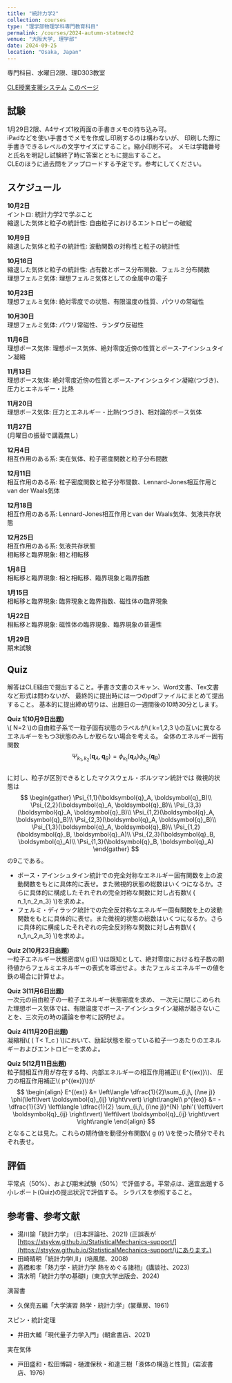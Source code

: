 ```yaml
---
title: "統計力学2"
collection: courses
type: "理学部物理学科専門教育科目"
permalink: /courses/2024-autumn-statmech2
venue: "大阪大学, 理学部"
date: 2024-09-25
location: "Osaka, Japan"
---
```


専門科目、水曜日2限、理D303教室

[CLE授業支援システム](https://www.cle.osaka-u.ac.jp/ultra/courses/_191684_1/outline)
[このページ](https://stsykw.github.io/courses/2024-autumn-statmech2)

試験
---
1月29日2限、A4サイズ1枚両面の手書きメモの持ち込み可。  
iPadなどを使い手書きでメモを作成し印刷するのは構わないが、
印刷した際に手書きできるレベルの文字サイズにすること。縮小印刷不可。
メモは学籍番号と氏名を明記し試験終了時に答案とともに提出すること。  
CLEのほうに過去問をアップロードする予定です。参考にしてください。

スケジュール
----------
**10月2日**  
イントロ: 統計力学2で学ぶこと  
縮退した気体と粒子の統計性: 自由粒子におけるエントロピーの破綻  

**10月9日**  
縮退した気体と粒子の統計性: 波動関数の対称性と粒子の統計性  

**10月16日**  
縮退した気体と粒子の統計性: 占有数とボース分布関数、フェルミ分布関数  
理想フェルミ気体: 理想フェルミ気体としての金属中の電子  

**10月23日**  
理想フェルミ気体: 絶対零度での状態、有限温度の性質、パウリの常磁性    


**10月30日**  
理想フェルミ気体: パウリ常磁性、ランダウ反磁性  

**11月6日**  
理想ボース気体: 理想ボース気体、絶対零度近傍の性質とボース-アインシュタイン凝縮  

**11月13日**  
理想ボース気体: 絶対零度近傍の性質とボース-アインシュタイン凝縮(つづき)、圧力とエネルギー・比熱  

**11月20日**  
理想ボース気体: 圧力とエネルギー・比熱(つづき)、相対論的ボース気体  

**11月27日**  
(月曜日の振替で講義無し)  

**12月4日**  
相互作用のある系: 実在気体、粒子密度関数と粒子分布間数  

**12月11日**  
相互作用のある系: 粒子密度関数と粒子分布間数、Lennard-Jones相互作用とvan der Waals気体  


**12月18日**  
相互作用のある系: Lennard-Jones相互作用とvan der Waals気体、気液共存状態  

**12月25日**  
相互作用のある系: 気液共存状態  
相転移と臨界現象: 相と相転移  

**1月8日**  
相転移と臨界現象: 相と相転移、臨界現象と臨界指数  

**1月15日**  
相転移と臨界現象: 臨界現象と臨界指数、磁性体の臨界現象  

**1月22日**  
相転移と臨界現象: 磁性体の臨界現象、臨界現象の普遍性  

**1月29日**  
期末試験  


Quiz
----

解答はCLE経由で提出すること。手書き文書のスキャン、Word文書、Tex文書など形式は問わないが、
最終的に提出時には一つのpdfファイルにまとめて提出すること。
基本的に提出締め切りは、出題日の一週間後の10時30分とします。

**Quiz 1(10月9日出題)**  
\\( N=2 \\)の自由粒子系で一粒子固有状態のラベルが\\( k=1,2,3 \\)の互いに異なるエネルギーをもつ3状態のみしか取らない場合を考える。
全体のエネルギー固有関数
$$
\begin{equation*}
 \Psi_{k_1,k_2}(\boldsymbol{q}_{A},\boldsymbol{q}_{B}) = \phi_{k_1}(\boldsymbol{q}_{A}) \phi_{k_2}(\boldsymbol{q}_{B})
\end{equation*}
$$  
に対し、粒子が区別できるとしたマクスウェル・ボルツマン統計では
微視的状態は
$$
\begin{gather}
  \Psi_{1,1}(\boldsymbol{q}_A, \boldsymbol{q}_B)\\
  \Psi_{2,2}(\boldsymbol{q}_A, \boldsymbol{q}_B)\\
  \Psi_{3,3}(\boldsymbol{q}_A, \boldsymbol{q}_B)\\
  \Psi_{1,2}(\boldsymbol{q}_A, \boldsymbol{q}_B)\\
  \Psi_{2,3}(\boldsymbol{q}_A, \boldsymbol{q}_B)\\
  \Psi_{1,3}(\boldsymbol{q}_A, \boldsymbol{q}_B)\\
  \Psi_{1,2}(\boldsymbol{q}_B, \boldsymbol{q}_A)\\
  \Psi_{2,3}(\boldsymbol{q}_B, \boldsymbol{q}_A)\\
  \Psi_{1,3}(\boldsymbol{q}_B, \boldsymbol{q}_A)
  \end{gather}
$$
の9こである。
* ボース・アインシュタイン統計での完全対称なエネルギー固有関数を上の波動関数をもとに具体的に表せ。また微視的状態の総数はいくつになるか。さらに具体的に構成したそれぞれの完全対称な関数に対し占有数\\( \{ n_1,n_2,n_3\} \\)を求めよ。
* フェルミ・ディラック統計での完全反対称なエネルギー固有関数を上の波動関数をもとに具体的に表せ。また微視的状態の総数はいくつになるか。さらに具体的に構成したそれぞれの完全反対称な関数に対し占有数\\( \{ n_1,n_2,n_3\} \\)を求めよ。


**Quiz 2(10月23日出題)**  
一粒子エネルギー状態密度\\( g(E) \\)は既知として、絶対零度における粒子数の期待値からフェルミエネルギーの表式を導出せよ。またフェルミエネルギーの値を鉄の場合に計算せよ。


**Quiz 3(11月6日出題)**  
一次元の自由粒子の一粒子エネルギー状態密度を求め、
一次元に閉じこめられた理想ボース気体では、有限温度でボース-アインシュタイン凝縮が起きないことを、三次元の時の議論を参考に説明せよ。

**Quiz 4(11月20日出題)**  
凝縮相\\( ( T< T_c ) \\)において、励起状態を取っている粒子一つあたりのエネルギーおよびエントロピーを求めよ。

**Quiz 5(12月11日出題)**  
粒子間相互作用が存在する時、内部エネルギーの相互作用補正\\( E^{(ex)}\\)、
圧力の相互作用補正\\( p^{(ex)}\\)が
$$
\begin{align}
E^{(ex)} &= \left\langle 
  \dfrac{1}{2}\sum_{i,j\, (i\ne j)} \phi(\left\lvert \boldsymbol{q}_{ij} \right\rvert)
  \right\rangle\\
p^{(ex)} &= - \dfrac{1}{3V}
 \left\langle 
\dfrac{1}{2}
\sum_{i,j\, (i\ne j)}^{N} \phi'( \left\lvert \boldsymbol{q}_{ij}  \right\rvert)
 \left\lvert \boldsymbol{q}_{ij}  \right\rvert
  \right\rangle
\end{align}
$$
となることは見た。これらの期待値を動径分布関数\\( g (r) \\)を使った積分でそれぞれ表せ。

評価
---
平常点（50%）、および期末試験（50%）で評価する。平常点は、適宜出題する小レポート(Quiz)の提出状況で評価する。
シラバスを参照すること。



参考書、参考文献
-------------
* 湯川諭「統計力学」 (日本評論社、2021) (正誤表が[https://stsykw.github.io/StatisticalMechanics-support/](https://stsykw.github.io/StatisticalMechanics-support/)にあります。)
* 田崎晴明「統計力学I,II」(培風館、2008)
* 高橋和孝「熱力学・統計力学 熱をめぐる諸相」(講談社、2023)
* 清水明「統計力学の基礎I」(東京大学出版会、2024)

演習書
* 久保亮五編「大学演習 熱学・統計力学」(裳華房、1961)

スピン・統計定理
* 井田大輔「現代量子力学入門」(朝倉書店、2021)

実在気体
* 戸田盛和・松田博嗣・樋渡保秋・和達三樹「液体の構造と性質」(岩波書店、1976)
